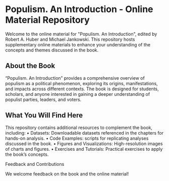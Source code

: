 # Populism. An Introduction - Online Material Repository

Welcome to the online material for "Populism. An Introduction", edited by Robert A. Huber and Michael Jankowski. This repository hosts supplementary online materials to enhance your understanding of the concepts and themes discussed in the book.

## About the Book

“Populism. An Introduction” provides a comprehensive overview of populism as a political phenomenon, exploring its origins, manifestations, and impacts across different contexts. The book is designed for students, scholars, and anyone interested in gaining a deeper understanding of populist parties, leaders, and voters.

## What You Will Find Here

This repository contains additional resources to complement the book, including:
	•	Datasets: Downloadable datasets referenced in the chapters for hands-on analysis.
	•	Code Examples: scripts for replicating analyses discussed in the book.
	•	Figures and Visualizations: High-resolution images of charts and figures.
	•	Exercises and Tutorials: Practical exercises to apply the book’s concepts.

Feedback and Contributions

We welcome feedback on the book and the online material!
